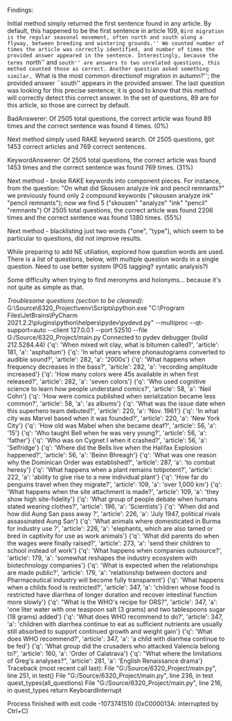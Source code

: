 Findings:

Initial method simply returned the first sentence found in any article. By default, this happened to be the first sentence in article 109, ``Bird migration is the regular seasonal movement, often north and south along a flyway, between breeding and wintering grounds.'' We counted number of times the article was correctly identified, and number of times the provided answer appeared in the sentence. Interestingly, because the terms ``north'' and ``south'' are answers to two unrelated questions, this method counted those as correct. Another question asked something similar, ``What is the most common directionof migration in autumn?''; the provided answer ``south'' appears in the provided answer. The last question was looking for this precise sentence; it is good to know that this method will correctly detect this correct answer. In the set of questions, 89 are for this article, so those are correct by default.

BadAnswerer: Of 2505 total questions, the correct article was found 89 times and the correct sentence was found 4 times. (0%)

Next method simply used RAKE keyword search. Of 2505 questions, got 1453 correct articles and 769 correct sentences.

KeywordAnswerer: Of 2505 total questions, the correct article was found 1453 times and the correct sentence was found 769 times. (31%)

Next method - broke RAKE keywords into component pieces. For instance, from the question: "On what did Skousen analyze ink and pencil remnants?" we previously found only 2 compound keywords ("skousen analyze ink" "pencil remnants"); now we find 5 ("skousen" "analyze" "ink" "pencil" "remnants")
Of 2505 total questions, the correct article was found 2206 times and the correct sentence was found 1380 times. (55%)

Next method - blacklisting just two words ("one", "type"), which seem to be particular to questions, did not improve results.

While preparing to add NE utiliation, explored how question words are used. There is a list of questions, below, with multiple question words in a single question. Need to use better system (POS tagging? syntatic analysis?)

Some difficulty when trying to find meronyms and holonyms... because it's not quite as simple as that.


*Troublesome questions (section to be cleaned):*
G:\Source\6320_Project\venv\Scripts\python.exe "C:\Program Files\JetBrains\PyCharm 2021.2.2\plugins\python\helpers\pydev\pydevd.py" --multiproc --qt-support=auto --client 127.0.0.1 --port 52510 --file G:/Source/6320_Project/main.py
Connected to pydev debugger (build 212.5284.44)
{'q': 'When mixed wit clay, what is bitumen called?', 'article': 181, 'a': 'asphaltum'}
{'q': 'In what years where phonautograms converted to audible sound?', 'article': 282, 'a': '2000s'}
{'q': 'What happens when frequency decreases in the bass?', 'article': 282, 'a': 'recording amplitude increased'}
{'q': 'How many colors were 45s available in when first released?', 'article': 282, 'a': 'seven colors'}
{'q': 'Who used cognitive science to learn how people understand comics?', 'article': 58, 'a': 'Neil Cohn'}
{'q': 'How were comics published when serialization became less common?', 'article': 58, 'a': 'as albums'}
{'q': 'What was the issue date when this superhero team debuted?', 'article': 220, 'a': 'Nov. 1961'}
{'q': 'In what city was Marvel based when it was founded?', 'article': 220, 'a': 'New York City'}
{'q': 'How old was Mabel when she became deaf?', 'article': 56, 'a': '15'}
{'q': 'Who taught Bell when he was very young?', 'article': 56, 'a': 'father'}
{'q': 'Who was on Cygnet I when it crashed?', 'article': 56, 'a': 'Selfridge'}
{'q': 'Where did the Bells live when the Halifax Explosion happened?', 'article': 56, 'a': 'Beinn Bhreagh'}
{'q': 'What was one reason why the Dominican Order was established?', 'article': 287, 'a': 'to combat heresy'}
{'q': 'What happens when a plant remains totipotent?', 'article': 222, 'a': 'ability to give rise to a new individual plant'}
{'q': 'How far do penguins travel when they migrate?', 'article': 109, 'a': 'over 1,000 km'}
{'q': 'What happens when the site attachment is made?', 'article': 109, 'a': 'they show high site-fidelity'}
{'q': 'What group of people debate when humans stated wearing clothes?', 'article': 196, 'a': 'Scientists'}
{'q': 'When did and how did Aung San pass away ?', 'article': 226, 'a': 'July 1947, political rivals assassinated Aung San'}
{'q': 'What animals where domesticated in Burma for industry use ?', 'article': 226, 'a': 'elephants, which are also tamed or bred in captivity for use as work animals'}
{'q': 'What did parents do when the wages were finally raised?', 'article': 273, 'a': 'send their children to school instead of work'}
{'q': 'What happens when companies outsource?', 'article': 179, 'a': 'somewhat reshapes the industry ecosystem with biotechnology companies'}
{'q': 'What is expected when the relationships are made public?', 'article': 179, 'a': 'relationship between doctors and Pharmaceutical industry will become fully transparent'}
{'q': 'What happens when a childs food is restricted?', 'article': 347, 'a': 'children whose food is restricted have diarrhea of longer duration and recover intestinal function more slowly'}
{'q': "What is the WHO's recipe for ORS?", 'article': 347, 'a': 'one liter water with one teaspoon salt (3 grams) and two tablespoons sugar (18 grams) added'}
{'q': 'What does WHO recommend to do?', 'article': 347, 'a': 'children with diarrhea continue to eat as sufficient nutrients are usually still absorbed to support continued growth and weight gain'}
{'q': 'What does WHO recommend?', 'article': 347, 'a': 'a child with diarrhea continue to be fed'}
{'q': 'What group did the crusaders who attacked Valencia belong to?', 'article': 160, 'a': 'Order of Calatrava'}
{'q': "What where the limitations of Greg's analyses?", 'article': 281, 'a': 'English Renaissance drama'}
Traceback (most recent call last):
  File "G:/Source/6320_Project/main.py", line 251, in <module>
    test()
  File "G:/Source/6320_Project/main.py", line 236, in test
    quest_types(all_questions)
  File "G:/Source/6320_Project/main.py", line 216, in quest_types
    return
KeyboardInterrupt

Process finished with exit code -1073741510 (0xC000013A: interrupted by Ctrl+C)
